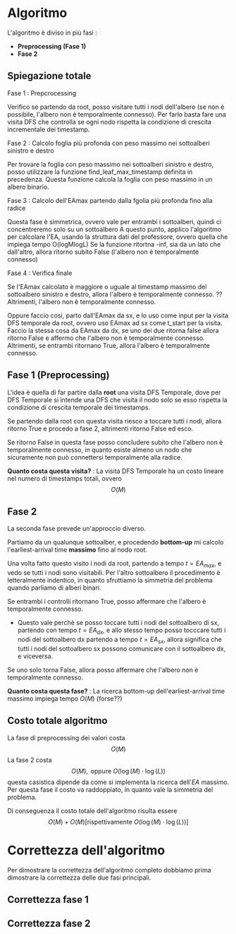 # Algoritmo

L'algoritmo è diviso in più fasi : 
- **Preprocessing (Fase 1)**
- **Fase 2**

## Spiegazione totale

Fase 1 : Prepcrocessing

Verifico se partendo da root, posso visitare tutti i nodi dell'albero (se non è possibile, l'albero non è temporalmente connesso).
Per farlo basta fare una visita DFS che controlla se ogni nodo rispetta la condizione di crescita incrementale dei timestamp.
  
Fase 2 : Calcolo foglia più profonda con peso massimo nei sottoalberi sinistro e destro

Per trovare la foglia con peso massimo nei sottoalberi sinistro e destro,
posso utilizzare la funzione find_leaf_max_timestamp definita in precedenza.
Questa funzione calcola la foglia con peso massimo in un albero binario.
  
Fase 3 : Calcolo dell'EAmax partendo dalla fgolia più profonda fino alla radice

Questa fase è simmetrica, ovvero vale per entrambi i sottoalberi, quindi ci concentreremo solo su un sottoalbero
A questo punto, applico l'algoritmo per calcolare l'EA, usando la struttura dati del professore, ovvero quella che impiega tempo O(logMlogL)
Se la funzione ritortna -inf, sia da un lato che dall'altro, allora ritorno subito False (l'albero non è temporalmente connesso)

Fase 4 : Verifica finale

Se l'EAmax calcolato è maggiore o uguale al timestamp massimo del sottoalbero sinistro e destro, allora l'albero è temporalmente connesso. ??
Altrimenti, l'albero non è temporalmente connesso.

Oppure faccio cosi, parto dall'EAmax da sx, e lo uso come input per la visita DFS temporale da root, ovvero uso EAmax ad sx come t_start per la visita.
Faccio la stessa cosa da EAmax da dx, se uno dei due ritorna false allora ritorno False e affermo che l'albero non è temporalmente connesso.
Altrimenti, se entrambi ritornano True, allora l'albero è temporalmente connesso.
## Fase 1 (Preprocessing)

L'idea è quella di far partire dalla **root** una visita DFS Temporale, dove per DFS Temporale si intende una DFS che visita il nodo solo se esso rispetta la condizione di crescita temporale dei timestamps.

Se partendo dalla root con questa visita riesco a toccare tutti i nodi, allora ritorno True e procedo a fase 2, altrimenti ritorno False ed esco. 

Se ritorno False in questa fase posso concludere subito che l'albero non è temporalmente connesso, in quanto esiste almeno un nodo che sicuramente non può connettersi temporalmente alla radice.

**Quanto costa questa visita?** : La visita DFS Temporale ha un costo lineare nel numero di timestamps totali, ovvero $$O(M)$$
## Fase 2

La seconda fase prevede un'approccio diverso.

Partiamo da un qualunque sottoalber, e procedendo **bottom-up** mi calcolo l'earliest-arrival time **massimo** fino al nodo root.

Una volta fatto questo visito i nodi da root, partendo a tempo $t=EA_{max}$, e vedo se tutti i nodi sono visitabili.
Per l'altro sottoalbero il procedimento è letteralmente indentico, in quanto sfruttiamo la simmetria del problema quando parliamo di alberi binari.

Se entrambi i controlli ritornano True, posso affermare che l'albero è temporalmente connesso.
- Questo vale perchè se posso toccare tutti i nodi del sottoalbero di sx, partendo con tempo $t=EA_{dx}$, e allo stesso tempo posso tocccare tutti i nodi del sottoalbero dx partendo a tempo $t=EA_{sx}$, allora significa che tutti i nodi del sottoalbero sx possono comunicare con il sottoalbero dx, e viceversa.

Se uno solo torna False, allora posso affermare che l'albero non è temporalmente connesso.

**Quanto costa questa fase?** : La ricerca bottom-up dell'earliest-arrival time massimo impiega tempo $O(M)$ (forse??)

## Costo totale algoritmo

La fase di preprocessing dei valori costa $$O(M)$$
La fase 2 costa $$O(M),\text{ oppure }O(\log(M)\cdot\log(L))$$
questa casistica dipende da come si implementa la ricerca dell'$EA$ massimo.
Per questa fase il costo va raddoppiato, in quanto vale la simmetria del problema.

Di conseguenza il costo totale dell'algoritmo risulta essere $$O(M)+O(M)[\text{rispettivamente } O(\log(M)\cdot\log(L))]$$
# Correttezza dell'algoritmo

Per dimostrare la correttezza dell'algoritmo completo dobbiamo prima dimostrare la correttezza delle due fasi principali.

## Correttezza fase 1



## Correttezza fase 2

